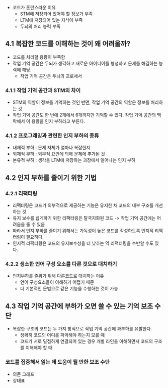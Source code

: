 - 코드가 혼란스러운 이유
	- STM에 저장되어 있어야 할 정보가 부족
	- LTM에 저장되어 있는 지식이 부족
	- 두뇌의 처리 능력 부족

## 4.1 복잡한 코드를 이해하는 것이 왜 어려울까?
- 코드를 처리할 용량이 부족함
- 작업 기억 공간은 두뇌가 생각하고 새로운 아이디어를 형성하고 문제를 해결하는 능력에 해당.
	- 작업 기억 공간은 두뇌의 프로세서

### 4.1.1 작업 기억 공간과 STM의 차이
- STM의 역할이 정보를 기억하는 것인 반면, 작업 기억 공간의 역할은 정보를 처리하는 것
- 작업 기억 공간도 한 번에 2개에서 6개까지만 기억할 수 있다. 작업 기억 공간의 맥락에서 이 용량을 인지 부하라고 부른다.

### 4.1.2 프로그래밍과 관련한 인지 부하의 종류
- 내재적 부하 : 문제 자체가 얼마나 복잡한지
- 외재적 부하 : 외부적 요인에 의해 문제에 추가된 것
- 본유적 부하 : 생각을 LTM에 저장하는 과장에서 일어나는 인지 부하

## 4.2 인지 부하를 줄이기 위한 기법
### 4.2.1 리팩터링
- 리팩터링은 코드가 외부적으로 제공하는 기능은 유지한 채 코드의 내부 구조를 개선하는 것
- 유지 보수를 쉽게하기 위한 리팩터링은 탈국지화된 코드 -> 작업 기억 공간에는 어려움을 줄 수 있음
- 따라서 인지 부하를 줄이기 위해서는 가독성이 높은 코드를 작성하도록 인지적 리팩터링이 필요하다.
- 인지적 리팩터링은 코드의 유지보수성을 더 낮추는 역 리팩터링을 수반할 수도 있다.

### 4.2.2 생소한 언어 구성 요소를 다른 것으로 대치하기
- 인지부하를 줄위기 위해 다른코드로 대치하는 이유
	- 언어 구성요소들이 이해하기 어렵기 때문
	- 더 기본적인 문법으로 같은 기능을 수행하는 것이 가능

## 4.3 작업 기억 공간에 부하가 오면 쓸 수 있는 기억 보조 수단
- 복잡한 구조의 코드는 두 가지 방식으로 작업 기억 공간에 과부하를 유발한다.
	- 정확히 코드의 어디를 파악해야 하는지 모를 때
	- 코드가 서로 밀접하게 연결되어 있는 경우 개별 라인을 이해하면서 코드의 구조를 이해해야 할 때

### 코드를 집중해서 읽는 데 도움이 될 만한 보조 수단
- 의존 그래프
- 상태표